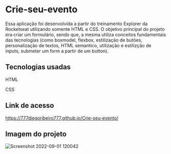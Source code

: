 # Crie-seu-evento
Essa aplicação foi desenvolvida a partir do treinamento Explorer da Rocketseat utilizando somente HTML e CSS. O objetivo principal do projeto era criar um formulário, sendo que, a mesma utiliza conceitos fundamentais das tecnologias (como boxmodel, flexbox, estilização de butões, personalização de textos, HTML semantico, utilização e estilizção de inputs, submeter um form a partir de um button).   

## Tecnologias usadas
HTML

CSS

## Link de acesso
https://777diegoribeiro777.github.io/Crie-seu-evento/

## Imagem do projeto
![Screenshot 2022-09-01 120042](https://user-images.githubusercontent.com/51891308/187947043-83614e34-52b8-4225-98de-b1830bcec445.png)
